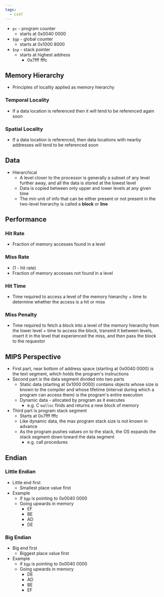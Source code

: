 ```yaml
---
tags:
  - cs47
---
```

 - `pc` - program counter
	 - starts at 0x0040 0000
 - `$gp` - global counter
	 - starts at 0x1000 8000
 - `$sp` - stack pointer
	 - starts at highest address
		 - 0x7fff fffc
## Memory Hierarchy
- Principles of locality applied as memory hierarchy
### Temporal Locality
- If a data location is referenced then it will tend to be referenced again soon
### Spatial Locality
- If a data location is referenced, then data locations with nearby addresses will tend to be referenced soon
## Data
- Hierarchical
	- A level closer to the processor is generally a subset of any level further away, and all the data is stored at the lowest level
	- Data is copied between only upper and lower levels at any given time
	- The min unit of info that can be either present or not present in the two-level hierarchy is called a **block** or **line**
## Performance
### Hit Rate
- Fraction of memory accesses found in a level
### Miss Rate
- (1 - hit rate)
- Fraction of memory accesses not found in a level
### Hit Time
- Time required to access a level of the memory hierarchy + time to determine whether the access is a hit or miss
### Miss Penalty
- Time required to fetch a block into a level of the memory hierarchy from the lower level + time to access the block, transmit it between levels, insert it in the level that experienced the miss, and then pass the block to the requestor
## MIPS Perspective
- First part, near bottom of address space (starting at 0x0040 0000) is the text segment, which holds the program's instructions
- Second part is the data segment divided into two parts
	- Static data (starting at 0x1000 0000) contains objects whose size is known to the compiler and whose lifetime (interval during which a program can access them) is the program's entire execution
	- Dynamic data - allocated by program as it executes
		- e.g. C `malloc` finds and returns a new block of memory
- Third part is program stack segment
	- Starts at 0x7fff fffc
	- Like dynamic data, the max program stack size is not known in advance
	- As the program pushes values on to the stack, the OS expands the stack segment down toward the data segment
		- e.g. call procedures
## Endian
### Little Endian
- Little end first
	- Smallest place value first
- Example
	- if `$gp` is pointing to 0x0040 0000
	- Going upwards in memory
		- EF
		- BE
		- AD
		- DE
### Big Endian
- Big end first
	- Biggest place value first
- Example
	- if `$gp` is pointing to 0x0040 0000
	- Going upwards in memory
		- DE
		- AD
		- BE
		- EF